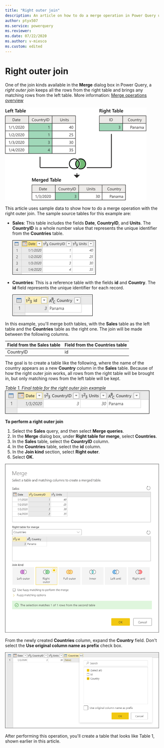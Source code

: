 ```yaml
---
title: "Right outer join"
description: An article on how to do a merge operation in Power Query using the right outer join kind. 
author: ptyx507
ms.service: powerquery
ms.reviewer: 
ms.date: 07/22/2020
ms.author: v-miesco
ms.custom: edited
---
```


# Right outer join
<!--Please see the editor's notes in merge-queries-left-outer.md-->
One of the join kinds available in the **Merge** dialog box in Power Query, a *right outer join* keeps all the rows from the right table and brings any matching rows from the left table. More information: [Merge operations overview](merge-queries-overview.md)

![Sample right outer join](images/right-outer-join-operation.png "needs detailed alt text")

This article uses sample data to show how to do a merge operation with the right outer join. The sample source tables for this example are:

* **Sales**: This table includes the fields **Date**, **CountryID**, and **Units**. The **CountryID** is a whole number value that represents the unique identifier from the **Countries** table.

   ![Sales table](images/me-merge-operations-left-outer-join-sales-table.png "needs detailed alt text")

* **Countries**: This is a reference table with the fields **id** and **Country**. The **id** field represents the unique identifier for each record.

   ![Countries table](images/me-merge-operations-right-outer-join-countries-table.png "needs detailed alt text")

In this example, you'll merge both tables, with the **Sales** table as the left table and the **Countries** table as the right one. The join will be made between the following columns.

|Field from the Sales table| Field from the Countries table|
|-----------|------------------|
|CountryID|id|

The goal is to create a table like the following, where the name of the country appears as a new **Country** column in the **Sales** table. Because of how the right outer join works, all rows from the right table will be brought in, but only matching rows from the left table will be kept.

*Table 1. Final table for the right outer join example*<br>
![Right outer join final table](images/me-merge-operations-right-outer-final-table.png "needs detailed alt text")
<!--markdownlint-disable MD036-->
**To perform a right outer join**
<!--markdownlint-enable MD036-->
1. Select the **Sales** query, and then select **Merge queries**.
2. In the **Merge** dialog box, under **Right table for merge**, select **Countries**.
3. In the **Sales** table, select the **CountryID** column.
4. In the **Countries** table, select the **id** column.
5. In the **Join kind** section, select **Right outer**.
6. Select **OK**.

![Merge dialog box for right outer join](images/me-merge-operations-right-outer-merge-window.png "needs detailed alt text?")

From the newly created **Countries** column, expand the **Country** field. Don't select the **Use original column name as prefix** check box.

![Expand table column for Country](images/me-merge-operations-right-outer-expand-field.png "Expand table column for Country")

After performing this operation, you'll create a table that looks like Table 1, shown earlier in this article.
<!--
![Right outer join final table](images/me-merge-operations-right-outer-final-table.png "Right outer join final table") -->
